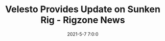 ---
"title": "Velesto Provides Update on Sunken Rig - Rigzone News"
"date": "2021-5-7 7:0:0"
"feed_name": "GOOGLENEWS"
"feed_website": "https://news.google.com/search?q=drilling%2Bincident&hl=en-US&gl=US&ceid=US:en"
"feed_rss": "https://news.google.com/rss/search?q=drilling%2Bincident&hl=en-US&gl=US&ceid=US:en"
"link": "https://www.rigzone.com/news/velesto_provides_update_on_sunken_rig-07-may-2021-165363-article/"
"file": "_posts/1-1-2021-7cd47ab13b5335654eda70b02551f2506c29bfa1.md"
"accident": "0"
"drilling": "0"
---